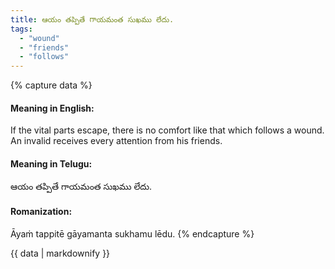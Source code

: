 ```yaml
---
title: ఆయం తప్పితే గాయమంత సుఖము లేదు.
tags:
  - "wound"
  - "friends"
  - "follows"
---
```


{% capture data %}
#### Meaning in English:
If the vital parts escape, there is no comfort like that which follows a wound.
An invalid receives every attention from his friends.

#### Meaning in Telugu:
ఆయం తప్పితే గాయమంత సుఖము లేదు.

#### Romanization:
Āyaṁ tappitē gāyamanta sukhamu lēdu.
{% endcapture %}

{{ data | markdownify }}

